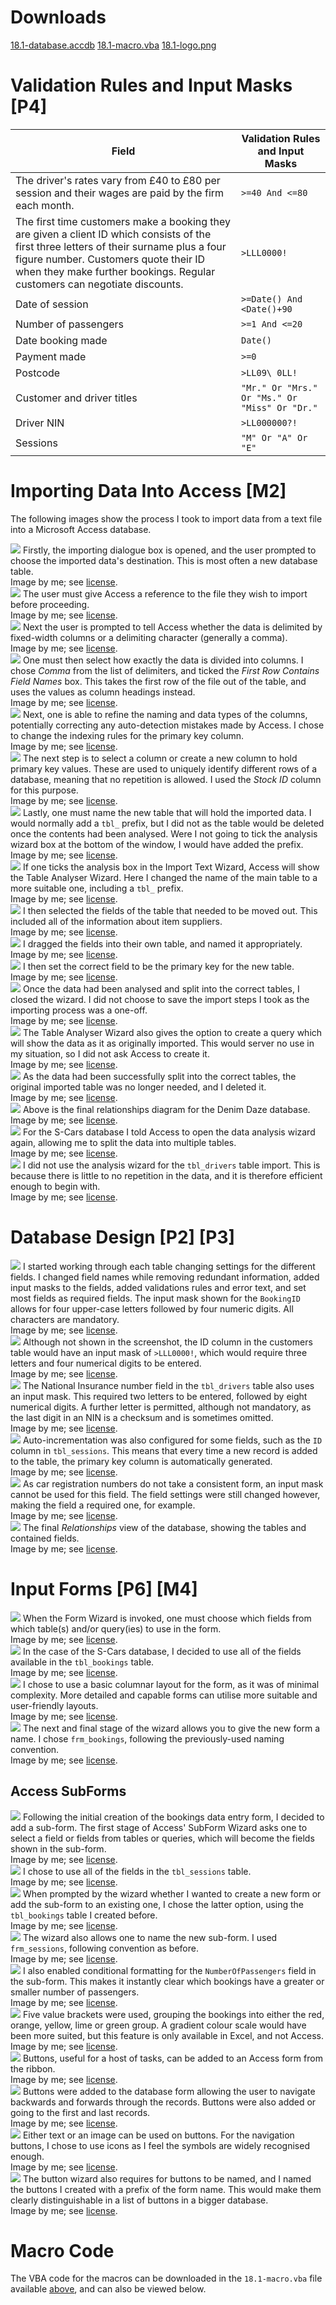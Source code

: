 # Downloads

<div class="f">
	<a href="/btec/file/office/18.1-database.accdb">18.1-database.accdb</a>
	<a href="/btec/file/code/18.1-macro.vba">18.1-macro.vba</a>
	<a href="/btec/file/img/18.1-logo.png">18.1-logo.png</a>
</div>

# Validation Rules and Input Masks [P4]

Field | Validation Rules and Input Masks
-|-
The driver's rates vary from &pound;40 to &pound;80 per session and their wages are paid by the firm each month. | `>=40 And <=80`
The first time customers make a booking they are given a client ID which consists of the first three letters of their surname plus a four figure number. Customers quote their ID when they make further bookings. Regular customers can negotiate discounts. | `>LLL0000!`
Date of session | `>=Date() And <Date()+90`
Number of passengers | `>=1 And <=20`
Date booking made | `Date()`
Payment made | `>=0`
Postcode | `>LL09\ 0LL!`
Customer and driver titles | `"Mr." Or "Mrs." Or "Ms." Or "Miss" Or "Dr."`
Driver NIN | `>LL000000?!`
Sessions | `"M" Or "A" Or "E"`

# Importing Data Into Access [M2]

The following images show the process I took to import data from a text file into a Microsoft Access database.

<div class="i">
	<img src="/btec/img/18.1.1.01.png">
	Firstly, the importing dialogue box is opened, and the user prompted to choose the imported data's destination. This is most often a new database table.
	<div>Image by me; see <a href="/btec/license">license</a>.</div>
</div>
<div class="i">
	<img src="/btec/img/18.1.1.02.png">
	The user must give Access a reference to the file they wish to import before proceeding.
	<div>Image by me; see <a href="/btec/license">license</a>.</div>
</div>
<div class="i">
	<img src="/btec/img/18.1.1.03.png">
	Next the user is prompted to tell Access whether the data is delimited by fixed-width columns or a delimiting character (generally a comma).
	<div>Image by me; see <a href="/btec/license">license</a>.</div>
</div>
<div class="i">
	<img src="/btec/img/18.1.1.04.png">
	One must then select how exactly the data is divided into columns. I chose <em>Comma</em> from the list of delimiters, and ticked the <em>First Row Contains Field Names</em> box. This takes the first row of the file out of the table, and uses the values as column headings instead.
	<div>Image by me; see <a href="/btec/license">license</a>.</div>
</div>
<div class="i">
	<img src="/btec/img/18.1.1.05.png">
	Next, one is able to refine the naming and data types of the columns, potentially correcting any auto-detection mistakes made by Access. I chose to change the indexing rules for the primary key column.
	<div>Image by me; see <a href="/btec/license">license</a>.</div>
</div>
<div class="i">
	<img src="/btec/img/18.1.1.06.png">
	The next step is to select a column or create a new column to hold primary key values. These are used to uniquely identify different rows of a database, meaning that no repetition is allowed. I used the <em>Stock ID</em> column for this purpose.
	<div>Image by me; see <a href="/btec/license">license</a>.</div>
</div>
<div class="i">
	<img src="/btec/img/18.1.1.07.png">
	Lastly, one must name the new table that will hold the imported data. I would normally add a <code>tbl_</code> prefix, but I did not as the table would be deleted once the contents had been analysed. Were I not going to tick the analysis wizard box at the bottom of the window, I would have added the prefix.
	<div>Image by me; see <a href="/btec/license">license</a>.</div>
</div>
<div class="i">
	<img src="/btec/img/18.1.1.08.png">
	If one ticks the analysis box in the Import Text Wizard, Access will show the Table Analyser Wizard. Here I changed the name of the main table to a more suitable one, including a <code>tbl_</code> prefix.
	<div>Image by me; see <a href="/btec/license">license</a>.</div>
</div>
<div class="i">
	<img src="/btec/img/18.1.1.09.png">
	I then selected the fields of the table that needed to be moved out. This included all of the information about item suppliers.
	<div>Image by me; see <a href="/btec/license">license</a>.</div>
</div>
<div class="i">
	<img src="/btec/img/18.1.1.10.png">
	I dragged the fields into their own table, and named it appropriately.
	<div>Image by me; see <a href="/btec/license">license</a>.</div>
</div>
<div class="i">
	<img src="/btec/img/18.1.1.11.png">
	I then set the correct field to be the primary key for the new table.
	<div>Image by me; see <a href="/btec/license">license</a>.</div>
</div>
<div class="i">
	<img src="/btec/img/18.1.1.12.png">
	Once the data had been analysed and split into the correct tables, I closed the wizard. I did not choose to save the import steps I took as the importing process was a one-off.
	<div>Image by me; see <a href="/btec/license">license</a>.</div>
</div>
<div class="i">
	<img src="/btec/img/18.1.1.13.png">
	The Table Analyser Wizard also gives the option to create a query which will show the data as it as originally imported. This would server no use in my situation, so I did not ask Access to create it.
	<div>Image by me; see <a href="/btec/license">license</a>.</div>
</div>
<div class="i">
	<img src="/btec/img/18.1.1.14.png">
	As the data had been successfully split into the correct tables, the original imported table was no longer needed, and I deleted it.
	<div>Image by me; see <a href="/btec/license">license</a>.</div>
</div>
<div class="i">
	<img src="/btec/img/18.1.1.15.png">
	Above is the final relationships diagram for the Denim Daze database.
	<div>Image by me; see <a href="/btec/license">license</a>.</div>
</div>
<div class="i">
	<img src="/btec/img/18.1.1.16.png">
	For the S-Cars database I told Access to open the data analysis wizard again, allowing me to split the data into multiple tables.
	<div>Image by me; see <a href="/btec/license">license</a>.</div>
</div>
<div class="i">
	<img src="/btec/img/18.1.1.17.png">
	I did not use the analysis wizard for the <code>tbl_drivers</code> table import. This is because there is little to no repetition in the data, and it is therefore efficient enough to begin with.
	<div>Image by me; see <a href="/btec/license">license</a>.</div>
</div>

# Database Design [P2] [P3]

<div class="i">
	<img src="/btec/img/18.1.1.18.png">
	I started working through each table changing settings for the different fields. I changed field names while removing redundant information, added input masks to the fields, added validations rules and error text, and set most fields as required fields. The input mask shown for the <code>BookingID</code> allows for four upper-case letters followed by four numeric digits. All characters are mandatory.
	<div>Image by me; see <a href="/btec/license">license</a>.</div>
</div>
<div class="i">
	<img src="/btec/img/18.1.1.19.png">
	Although not shown in the screenshot, the ID column in the customers table would have an input mask of <code>>LLL0000!</code>, which would require three letters and four numerical digits to be entered.
	<div>Image by me; see <a href="/btec/license">license</a>.</div>
</div>
<div class="i">
	<img src="/btec/img/18.1.1.20.png">
	The National Insurance number field in the <code>tbl_drivers</code> table also uses an input mask. This required two letters to be entered, followed by eight numerical digits. A further letter is permitted, although not mandatory, as the last digit in an NIN is a checksum and is sometimes omitted.
	<div>Image by me; see <a href="/btec/license">license</a>.</div>
</div>
<div class="i">
	<img src="/btec/img/18.1.1.21.png">
	Auto-incrementation was also configured for some fields, such as the <code>ID</code> column in <code>tbl_sessions</code>. This means that every time a new record is added to the table, the primary key column is automatically generated. 
	<div>Image by me; see <a href="/btec/license">license</a>.</div>
</div>
<div class="i">
	<img src="/btec/img/18.1.1.22.png">
	As car registration numbers do not take a consistent form, an input mask cannot be used for this field. The field settings were still changed however, making the field a required one, for example.
	<div>Image by me; see <a href="/btec/license">license</a>.</div>
</div>
<div class="i">
	<img src="/btec/img/18.1.1.23.png">
	The final <em>Relationships</em> view of the database, showing the tables and contained fields.
	<div>Image by me; see <a href="/btec/license">license</a>.</div>
</div>

# Input Forms [P6] [M4]

<div class="i">
	<img src="/btec/img/18.1.1.24.png">
	When the Form Wizard is invoked, one must choose which fields from which table(s) and/or query(ies) to use in the form.
	<div>Image by me; see <a href="/btec/license">license</a>.</div>
</div>
<div class="i">
	<img src="/btec/img/18.1.1.25.png">
	In the case of the S-Cars database, I decided to use all of the fields available in the <code>tbl_bookings</code> table.
	<div>Image by me; see <a href="/btec/license">license</a>.</div>
</div>
<div class="i">
	<img src="/btec/img/18.1.1.26.png">
	I chose to use a basic columnar layout for the form, as it was of minimal complexity. More detailed and capable forms can utilise more suitable and user-friendly layouts.
	<div>Image by me; see <a href="/btec/license">license</a>.</div>
</div>
<div class="i">
	<img src="/btec/img/18.1.1.27.png">
	The next and final stage of the wizard allows you to give the new form a name. I chose <code>frm_bookings</code>, following the previously-used naming convention.
	<div>Image by me; see <a href="/btec/license">license</a>.</div>
</div>

## Access SubForms

<div class="i">
	<img src="/btec/img/18.1.1.28.png">
	Following the initial creation of the bookings data entry form, I decided to add a sub-form. The first stage of Access' SubForm Wizard asks one to select a field or fields from tables or queries, which will become the fields shown in the sub-form.
	<div>Image by me; see <a href="/btec/license">license</a>.</div>
</div>
<div class="i">
	<img src="/btec/img/18.1.1.29.png">
	I chose to use all of the fields in the <code>tbl_sessions</code> table.
	<div>Image by me; see <a href="/btec/license">license</a>.</div>
</div>
<div class="i">
	<img src="/btec/img/18.1.1.30.png">
	When prompted by the wizard whether I wanted to create a new form or add the sub-form to an existing one, I chose the latter option, using the <code>tbl_bookings</code> table I created before.
	<div>Image by me; see <a href="/btec/license">license</a>.</div>
</div>
<div class="i">
	<img src="/btec/img/18.1.1.31.png">
	The wizard also allows one to name the new sub-form. I used <code>frm_sessions</code>, following convention as before.
	<div>Image by me; see <a href="/btec/license">license</a>.</div>
</div>
<div class="i">
	<img src="/btec/img/18.1.1.32.png">
	I also enabled conditional formatting for the <code>NumberOfPassengers</code> field in the sub-form. This makes it instantly clear which bookings have a greater or smaller number of passengers.
	<div>Image by me; see <a href="/btec/license">license</a>.</div>
</div>
<div class="i">
	<img src="/btec/img/18.1.1.33.png">
	Five value brackets were used, grouping the bookings into either the red, orange, yellow, lime or green group. A gradient colour scale would have been more suited, but this feature is only available in Excel, and not Access.
	<div>Image by me; see <a href="/btec/license">license</a>.</div>
</div>
<div class="i">
	<img src="/btec/img/18.1.1.34.png">
	Buttons, useful for a host of tasks, can be added to an Access form from the ribbon.
	<div>Image by me; see <a href="/btec/license">license</a>.</div>
</div>
<div class="i">
	<img src="/btec/img/18.1.1.35.png">
	Buttons were added to the database form allowing the user to navigate backwards and forwards through the records. Buttons were also added or going to the first and last records.
	<div>Image by me; see <a href="/btec/license">license</a>.</div>
</div>
<div class="i">
	<img src="/btec/img/18.1.1.36.png">
	Either text or an image can be used on buttons. For the navigation buttons, I chose to use icons as I feel the symbols are widely recognised enough.
	<div>Image by me; see <a href="/btec/license">license</a>.</div>
</div>
<div class="i">
	<img src="/btec/img/18.1.1.37.png">
	The button wizard also requires for buttons to be named, and I named the buttons I created with a prefix of the form name. This would make them clearly distinguishable in a list of buttons in a bigger database.
	<div>Image by me; see <a href="/btec/license">license</a>.</div>
</div>

# Macro Code

The VBA code for the macros can be downloaded in the `18.1-macro.vba` file available [above](#1), and can also be viewed below.

<!--[INCLUDE] file/code/18.1-macro.vba -->
